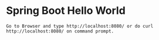 # Spring Boot Hello World

```
Go to Browser and type http://localhost:8080/ or do curl http://localhost:8080/ on command prompt.
```
